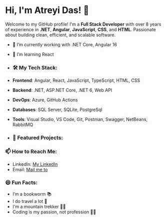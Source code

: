 # Hi, I'm Atreyi Das! 👋

Welcome to my GitHub profile! I'm a **Full Stack Developer** with over 8 years of experience in **.NET**, **Angular**, **JavaScript**, **CSS**, and **HTML**. Passionate about building clean, efficient, and scalable software.

- 🔭 I’m currently working with .NET Core, Angular 16
- 🌱 I’m learning React

- ### 🛠️ My Tech Stack:
- **Frontend**: Angular, React, JavaScript, TypeScript, HTML, CSS
- **Backend**: .NET, ASP.NET Core, .NET 6, Web API
- **DevOps**: Azure, GitHub Actions
- **Databases**: SQL Server, SQLite, PostgreSql
- **Tools**: Visual Studio, VS Code, Git, Postman, Swagger, NetBeans, RabbitMQ

- ### 🌟 Featured Projects:


### 📫 How to Reach Me:
- LinkedIn: [My LinkedIn](https://www.linkedin.com/in/atreyi-das-008578110/)
- Email: [Mail me to](atreyi.das1993@gmail.com)


### 😄 Fun Facts:
- I’m a bookworm 📚
- I do travel a lot 🚓
- I'm a mountain trekker 🚶‍♀️
- Coding is my passion, not profession 👩‍💻
